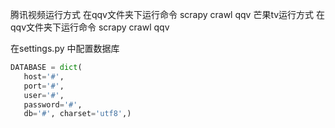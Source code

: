 腾讯视频运行方式 在qqv文件夹下运行命令 scrapy crawl qqv
芒果tv运行方式 在qqv文件夹下运行命令 scrapy crawl qqv

在settings.py 中配置数据库
```python
DATABASE = dict(
   host='#',
   port='#',
   user='#',
   password='#',
   db='#', charset='utf8',)

```


